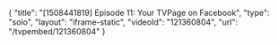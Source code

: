 {
    "title": "[1508441819] Episode 11: Your TVPage on Facebook",
    "type": "solo",
    "layout": "iframe-static",
    "videoId": "121360804",
    "url": "\/tvpembed\/121360804"
}